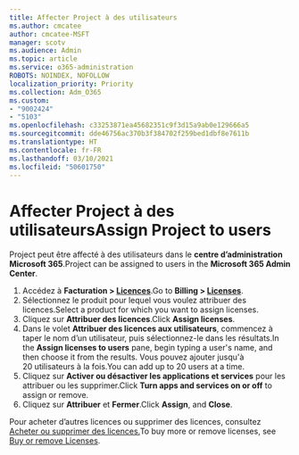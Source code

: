 ```yaml
---
title: Affecter Project à des utilisateurs
ms.author: cmcatee
author: cmcatee-MSFT
manager: scotv
ms.audience: Admin
ms.topic: article
ms.service: o365-administration
ROBOTS: NOINDEX, NOFOLLOW
localization_priority: Priority
ms.collection: Adm_O365
ms.custom:
- "9002424"
- "5103"
ms.openlocfilehash: c33253871ea45682351c9f3d15a9ab0e129666a5
ms.sourcegitcommit: dde46756ac370b3f384702f259bed1dbf8e7611b
ms.translationtype: HT
ms.contentlocale: fr-FR
ms.lasthandoff: 03/10/2021
ms.locfileid: "50601750"
---
```

# <a name="assign-project-to-users"></a><span data-ttu-id="50860-102">Affecter Project à des utilisateurs</span><span class="sxs-lookup"><span data-stu-id="50860-102">Assign Project to users</span></span>

<span data-ttu-id="50860-103">Project peut être affecté à des utilisateurs dans le **centre d’administration Microsoft 365**.</span><span class="sxs-lookup"><span data-stu-id="50860-103">Project can be assigned to users in the **Microsoft 365 Admin Center**.</span></span>

1. <span data-ttu-id="50860-104">Accédez à **Facturation > [Licences](https://go.microsoft.com/fwlink/p/?linkid=842264)**.</span><span class="sxs-lookup"><span data-stu-id="50860-104">Go to **Billing > [Licenses](https://go.microsoft.com/fwlink/p/?linkid=842264)**.</span></span>
2. <span data-ttu-id="50860-105">Sélectionnez le produit pour lequel vous voulez attribuer des licences.</span><span class="sxs-lookup"><span data-stu-id="50860-105">Select a product for which you want to assign licenses.</span></span>
3. <span data-ttu-id="50860-106">Cliquez sur **Attribuer des licences**.</span><span class="sxs-lookup"><span data-stu-id="50860-106">Click **Assign licenses**.</span></span>
4. <span data-ttu-id="50860-107">Dans le volet **Attribuer des licences aux utilisateurs**, commencez à taper le nom d’un utilisateur, puis sélectionnez-le dans les résultats.</span><span class="sxs-lookup"><span data-stu-id="50860-107">In the **Assign licenses to users** pane, begin typing a user's name, and then choose it from the results.</span></span> <span data-ttu-id="50860-108">Vous pouvez ajouter jusqu'à 20 utilisateurs à la fois.</span><span class="sxs-lookup"><span data-stu-id="50860-108">You can add up to 20 users at a time.</span></span>
5. <span data-ttu-id="50860-109">Cliquez sur **Activer ou désactiver les applications et services** pour les attribuer ou les supprimer.</span><span class="sxs-lookup"><span data-stu-id="50860-109">Click **Turn apps and services on or off** to assign or remove.</span></span>
6. <span data-ttu-id="50860-110">Cliquez sur **Attribuer** et **Fermer**.</span><span class="sxs-lookup"><span data-stu-id="50860-110">Click **Assign**, and **Close**.</span></span>

<span data-ttu-id="50860-111">Pour acheter d’autres licences ou supprimer des licences, consultez [Acheter ou supprimer des licences.](https://docs.microsoft.com/microsoft-365/commerce/licenses/buy-licenses#buy-or-remove-licenses-for-your-business-subscription)</span><span class="sxs-lookup"><span data-stu-id="50860-111">To buy more or remove licenses, see [Buy or remove Licenses](https://docs.microsoft.com/microsoft-365/commerce/licenses/buy-licenses#buy-or-remove-licenses-for-your-business-subscription).</span></span>